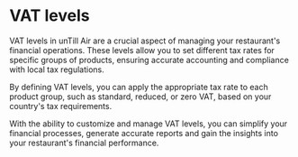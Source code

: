 # VAT levels

VAT levels in unTill Air are a crucial aspect of managing your restaurant's financial operations. These levels allow you to set different tax rates for specific groups of products, ensuring accurate accounting and compliance with local tax regulations.

By defining VAT levels, you can apply the appropriate tax rate to each product group, such as standard, reduced, or zero VAT, based on your country's tax requirements.

With the ability to customize and manage VAT levels, you can simplify your financial processes, generate accurate reports and gain the insights into your restaurant's financial performance.
